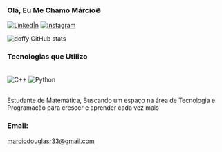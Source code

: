 ### Olá, Eu Me Chamo Márcio🔥


[![Linked|n](https://img.shields.io/badge/LinkedIn-0077B5?style=for-the-badge&logo=linkedin&logoColor=white)](https://www.linkedin.com/in/m%C3%A1rcio-douglas-rocha-5414b41ba/)
[![instagram](https://img.shields.io/badge/Instagram-E4405F?style=for-the-badge&logo=instagram&logoColor=white)](https://www.instagram.com/douglazz_rocha/?next=%2F)

![doffy GitHub stats](https://github-readme-stats.vercel.app/api?username=doffyrocha&show_icons=true&theme=radical)

### Tecnologias que Utilizo

<div style="display: inline_block"><br/>
<img align="center" alt="C++" src="https://img.shields.io/badge/C%2B%2B-00599C?style=for-the-badge&logo=c%2B%2B&logoColor=white" />
<img align="center" alt="Python" src="https://img.shields.io/badge/Python-14354C?style=for-the-badge&logo=python&logoColor=white" />
</div><br/>

Estudante de Matemática, Buscando um espaço na área de Tecnologia e Programação para crescer e aprender cada vez mais 

### Email:
marciodouglasr33@gmail.com
